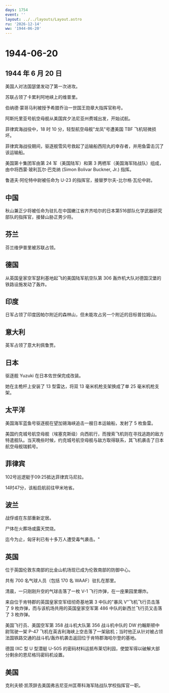 ```yaml
---
days: 1754
event: ''
layout: ../../layouts/Layout.astro
ru: '2026-12-14'
ww: '1944-06-20'
---
```


# 1944-06-20

## 1944 年 6 月 20 日

美国人对法国瑟堡发动了第一次进攻。

苏联占领了卡累利阿地峡上的维普里。

伯纳德·蒙哥马利被授予希腊乔治一世国王勋章大指挥官称号。

阿斯托里亚号航空母舰从美国宾夕法尼亚州费城出发，开始试航。

菲律宾海战役中，18 时 10 分，轻型航空母舰"龙凤"号遭美国 TBF
飞机轻微损坏。

菲律宾海战役期间，驱逐舰雪风号救起了运输船西阳丸的幸存者，并用鱼雷击沉了该运输船。

美国第十集团军由第 24 军（美国陆军）和第 3
两栖军（美国海军陆战队）组成，由中将西蒙·玻利瓦尔·巴克纳 (Simon Bolivar
Buckner, Jr.) 指挥。

鲁道夫·阿伦特中尉被任命为 U-23 的指挥官，接替罗尔夫-比尔格·瓦伦中尉。

## 中国

秋山兼正少将被任命为驻扎在中国嫩江省齐齐哈尔的日本第516部队化学武器研究部队的指挥官，接替山胁正男少将。

## 芬兰

芬兰维伊普里被苏联占领。

## 德国

从英国皇家空军瑟利基地起飞的美国陆军航空队第 306
轰炸机大队对德国汉堡的铁路设施发动了轰炸。

## 印度

日军占领了印度因帕尔附近的森林山，但未能攻占另一个附近的目标普拉姆山。

## 意大利

英军占领了意大利佩鲁贾。

## 日本

驱逐舰 Yuzuki 在日本佐世保完成改装。

她在主桅杆上安装了 13 型雷达，将双 13 毫米机枪支架换成了单 25
毫米机枪支架。

## 太平洋

美国海军蓝鱼号驱逐舰在望加锡海峡追击一艘日本运输船，发射了 5 枚鱼雷。

美国约克城号航空母舰（埃塞克斯级）向西航行，而搜索飞机则在寻找逃跑的敌方特遣舰队。当天晚些时候，约克城号航空母舰与敌方取得联系，其飞机袭击了日本航空母舰瑞鹤号。

## 菲律宾

102号巡逻艇于09:25抵达菲律宾马尼拉。

14时47分，该船启航前往甲米地省。

## 波兰

战俘或在东部重新定居。

尸体在火葬场或露天焚烧。

迄今为止，匈牙利已有十多万人遭受毒气袭击。"

## 英国

位于英国伦敦东南部的比金山机场现已成为伦敦南部的防御中心。

共有 700 名气球人员（包括 170 名 WAAF）驻扎在那里。

清晨，一只刚刚升空的气球击落了一枚 V-1 飞行炸弹，在一座果园里爆炸。

来自位于肯特郡的英国皇家空军纽彻奇基地第 3 中队的"暴风
V"飞机飞行员击落了 9 枚炸弹，而与该机场共用的英国皇家空军第 486
中队的新西兰飞行员又击落了 3 枚炸弹。

美国飞行员、美国空军第 358 战斗机大队第 356 战斗机中队的 DW
约翰斯顿中尉驾驶一架 P-47
飞机在英吉利海峡上空击落了一架敌机；当时他正从针对被占领法国铁路交通的战斗机/轰炸机袭击返回位于肯特郡海哈尔登的基地。

德国 IXC 型 U 型潜艇 U-505
的密码材料运抵布莱切利园，使盟军得以破解大部分剩余的恩尼格玛密码机设置。

## 美国

克利夫顿·凯茨辞去美国弗吉尼亚州匡蒂科海军陆战队学校指挥官一职。